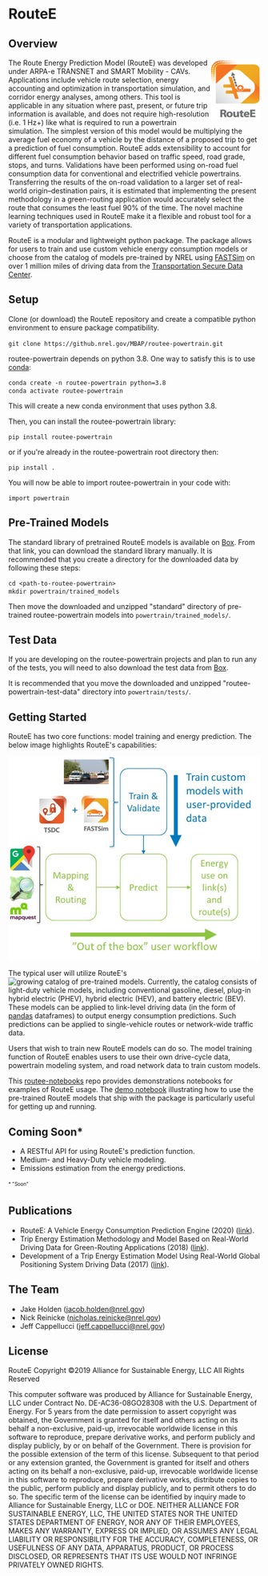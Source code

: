 # RouteE

## Overview

<img align="right" src="docs/wiki_imgs/routeelogo.png" width="100" height="120">

The Route Energy Prediction Model (RouteE) was developed under ARPA-e TRANSNET and SMART Mobility - CAVs. Applications 
include vehicle route selection, energy accounting and optimization in transportation simulation, and corridor energy 
analyses, among others. This tool is applicable in any situation where past, present, or future trip information is 
available, and does not require high-resolution (i.e. 1 Hz+) like what is required to run a powertrain simulation. 
The simplest version of this model would be multiplying the average fuel economy of a vehicle by the distance of a 
proposed trip to get a prediction of fuel consumption. RouteE adds extensibility to account for different fuel 
consumption behavior based on traffic speed, road grade, stops, and turns. Validations have been performed using 
on-road fuel consumption data for conventional and electrified vehicle powertrains. Transferring the results of the 
on-road validation to a larger set of real-world origin–destination pairs, it is estimated that implementing the present 
methodology in a green-routing application would accurately select the route that consumes the least fuel 90% of the 
time. The novel machine learning techniques used in RouteE make it a flexible and robust tool for a variety of 
transportation applications.

RouteE is a modular and lightweight python package. The package allows for users to train and use custom vehicle energy 
consumption models or choose from the catalog of models pre-trained by NREL using 
[FASTSim](https://www.nrel.gov/transportation/fastsim.html) on over 1 million miles of driving data from the 
[Transportation Secure Data Center](https://www.nrel.gov/transportation/secure-transportation-data/).


## Setup
Clone (or download) the RouteE repository and create a compatible python environment to ensure package compatibility.

`git clone https://github.nrel.gov/MBAP/routee-powertrain.git`


routee-powertrain depends on python 3.8. One way to satisfy this is to use [conda](https://conda.io/docs/):
```
conda create -n routee-powertrain python=3.8 
conda activate routee-powertrain
```
This will create a new conda environment that uses python 3.8.

Then, you can install the routee-powertrain library:
```
pip install routee-powertrain 
```

or if you're already in the routee-powertrain root directory then: 

```
pip install .
```

You will now be able to import routee-powertrain in your code with:
```
import powertrain
```

## Pre-Trained Models
The standard library of pretrained RouteE models is available on [Box](https://app.box.com/s/cwfqgkvxssoxnc4k6sghvqfjg19f4clb). From that link, you can download the standard library manually. It is recommended that you create a directory for the downloaded data by following these steps: 
```
cd <path-to-routee-powertrain>
mkdir powertrain/trained_models
```
Then move the downloaded and unzipped "standard" directory of pre-trained routee-powertrain models into ```powertrain/trained_models/```.

## Test Data
If you are developing on the routee-powertrain projects and plan to run any of the tests, you will need to also download the test data from [Box](https://app.box.com/s/dm5w4mo56ej9jfmyo404kz98roz7jat7). 

It is recommended that you move the downloaded and unzipped "routee-powertrain-test-data" directory into ```powertrain/tests/```.

## Getting Started

RouteE has two core functions: model training and energy prediction. The below image highlights RouteE's capabilities: 

<img src="docs/wiki_imgs/routee_workflow.jpg">

The typical user will utilize RouteE's ![growing catalog of pre-trained models](routee/trained_models). Currently, the 
catalog consists of light-duty vehicle models, including conventional gasoline, diesel, plug-in hybrid electric (PHEV), 
hybrid electric (HEV), and battery electric (BEV). These models can be applied to link-level driving data (in the form 
of [pandas](https://pandas.pydata.org/) dataframes) to output energy consumption predictions. Such predictions can be 
applied to single-vehicle routes or network-wide traffic data.

Users that wish to train new RouteE models can do so. The model training function of RouteE enables users to use their 
own drive-cycle data, powertrain modeling system, and road network data to train custom models. 

This [routee-notebooks](https://github.nrel.gov/MBAP/routee-notebooks) repo provides demonstrations notebooks for 
examples of RouteE usage. The 
[demo notebook](https://github.nrel.gov/MBAP/routee-notebooks/blob/master/notebooks/demos/Use_Pretrained_Model.ipynb)
illustrating how to use the pre-trained RouteE models that ship with the package is particularly useful for getting up 
and running.


## Coming Soon*

* A RESTful API for using RouteE's prediction function.
* Medium- and Heavy-Duty vehicle modeling.
* Emissions estimation from the energy predictions.

<sub><sup>* "Soon"</sup></sub>

## Publications

* RouteE: A Vehicle Energy Consumption Prediction Engine (2020) ([link](https://saemobilus.sae.org/content/2020-01-0939)).
* Trip Energy Estimation Methodology and Model Based on Real-World Driving Data for Green-Routing Applications (2018) ([link](https://doi.org/10.1177/0361198118798286)).
* Development of a Trip Energy Estimation Model Using Real-World Global Positioning System Driving Data (2017) ([link](https://www.osti.gov/servlets/purl/1393793)).

## The Team

* Jake Holden (<jacob.holden@nrel.gov>)
* Nick Reinicke (<nicholas.reinicke@nrel.gov>)
* Jeff Cappellucci (<jeff.cappellucci@nrel.gov>)

## License
RouteE Copyright ©2019   Alliance for Sustainable Energy, LLC All Rights Reserved
 
This computer software was produced by Alliance for Sustainable Energy, LLC under Contract No. DE-AC36-08GO28308 with the U.S. Department of Energy. For 5 years from the date permission to assert copyright was obtained, the Government is granted for itself and others acting on its behalf a non-exclusive, paid-up, irrevocable worldwide license in this software to reproduce, prepare derivative works, and perform publicly and display publicly, by or on behalf of the Government. There is provision for the possible extension of the term of this license.
Subsequent to that period or any extension granted, the Government is granted for itself and others acting on its behalf a non-exclusive, paid-up, irrevocable worldwide license in this software to reproduce, prepare derivative works, distribute copies to the public, perform publicly and display publicly, and to permit others to do so. The specific term of the license can be identified by inquiry made to Alliance for Sustainable Energy, LLC or DOE. NEITHER ALLIANCE FOR SUSTAINABLE ENERGY, LLC, THE UNITED STATES NOR THE UNITED STATES DEPARTMENT OF ENERGY, NOR ANY OF THEIR EMPLOYEES, MAKES ANY WARRANTY, EXPRESS OR IMPLIED, OR ASSUMES ANY LEGAL LIABILITY OR RESPONSIBILITY FOR THE ACCURACY, COMPLETENESS, OR USEFULNESS OF ANY DATA, APPARATUS, PRODUCT, OR PROCESS DISCLOSED, OR REPRESENTS THAT ITS USE WOULD NOT INFRINGE PRIVATELY OWNED RIGHTS.
